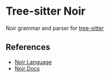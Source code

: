 # Tree-sitter Noir

Noir grammar and parser for [tree-sitter](https://tree-sitter.github.io/tree-sitter/)



## References
- [Noir Language](https://github.com/noir-lang/noir)
- [Noir Docs](https://noir-lang.org/)
